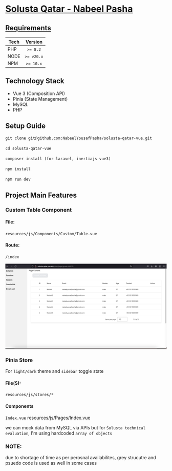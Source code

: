 # <u> Solusta Qatar - Nabeel Pasha </u>

## <u> Requirements </u>
| Tech    |   Version   |
|---------|:-----------:|
| PHP     |  `>= 8.2`   |
| NODE    | `>= v20.x`  |
| NPM     |  `>= 10.x`  |

## Technology Stack
<ul>
    <li>Vue 3 (Composition API)</li>
    <li>Pinia (State Management)</li>
    <li>MySQL</li>
    <li>PHP</li>
</ul>

## Setup Guide
```
git clone git@github.com:NabeelYousafPasha/solusta-qatar-vue.git

cd solusta-qatar-vue

composer install (for laravel, inertiajs vue3)

npm install

npm run dev
```

## Project Main Features

### Custom Table Component

#### File: 
`resources/js/Components/Custom/Table.vue`

#### Route: 
`/index`

<img src="./public/table-custom-component.png">

### Pinia Store

For `light/dark` theme and `sidebar` toggle state

#### File(S): 
`resources/js/stores/*`

#### Components
`Index.vue` resources/js/Pages/Index.vue

we can mock data from MySQL via APIs but for `Solusta technical evaluation`, 
I'm using hardcoded `array of objects` 

### NOTE: 
due to shortage of time as per perosnal availabilites, grey strucutre and psuedo 
code is used as well in some cases
